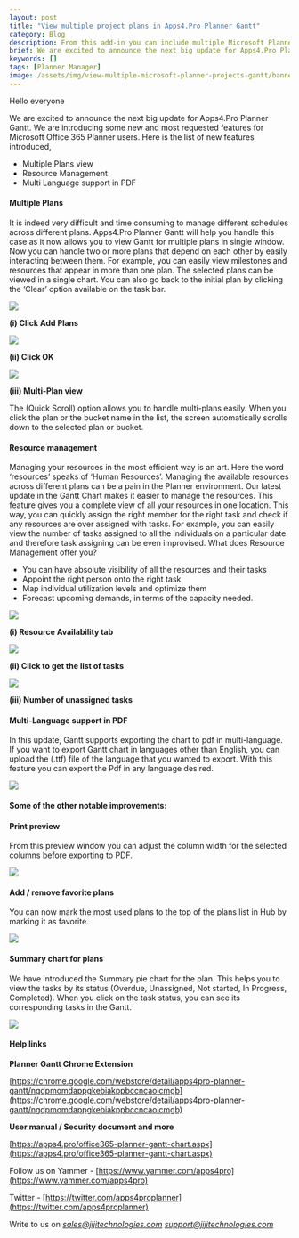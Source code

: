 ```yaml
---
layout: post
title: "View multiple project plans in Apps4.Pro Planner Gantt"
category: Blog
description: From this add-in you can include multiple Microsoft Planner plans in the same Gantt chart.
brief: We are excited to announce the next big update for Apps4.Pro Planner Gantt. We are introducing some new and most requested features for Microsoft Office 365 Planner users. Here is the list of new features introduced,Multiple Plans view,Resource Management,Multi Language support in PDF.
keywords: []
tags: [Planner Manager]
image: /assets/img/view-multiple-microsoft-planner-projects-gantt/banner.png
---
```


Hello everyone 

 We are excited to announce the next big update for Apps4.Pro Planner
Gantt. We are introducing some new and most requested features for
Microsoft Office 365 Planner users. Here is the list of new features
introduced,

-   Multiple Plans view
-   Resource Management
-   Multi Language support in PDF

#### Multiple Plans 

It is indeed very difficult and time consuming to manage different
schedules across different plans. Apps4.Pro Planner Gantt will help you
handle this case as it now allows you to view Gantt for multiple plans
in single window. Now you can handle two or more plans that depend on
each other by easily interacting between them. For example, you can
easily view milestones and resources that appear in more than one plan.
The selected plans can be viewed in a single chart. You can also go back
to the initial plan by clicking the ‘Clear’ option available on the task
bar. 

 ![](/assets/img/view-multiple-microsoft-planner-projects-gantt/multiPlan-1.png)

**(i) Click Add Plans**

 ![](/assets/img/view-multiple-microsoft-planner-projects-gantt/multiPlan-2.png)

**(ii) Click OK**

 ![](/assets/img/view-multiple-microsoft-planner-projects-gantt/multiPlan-3.png)

**(iii) Multi-Plan view**

The (Quick Scroll) option allows you to handle multi-plans easily. When
you click the plan or the bucket name in the list, the screen
automatically scrolls down to the selected plan or bucket.

#### Resource management 

Managing your resources in the most efficient way is an art. Here the
word ‘resources’ speaks of ‘Human Resources’. Managing the available
resources across different plans can be a pain in the Planner
environment. Our latest update in the Gantt Chart makes it easier to
manage the resources. This feature gives you a complete view of all your
resources in one location. This way, you can quickly assign the right
member for the right task and check if any resources are over assigned
with tasks. For example, you can easily view the number of tasks
assigned to all the individuals on a particular date and therefore task
assigning can be even improvised. 
 What does Resource Management offer you?

-   You can have absolute visibility of all the resources and their
    tasks 
-   Appoint the right person onto the right task
-   Map individual utilization levels and optimize them 
-   Forecast upcoming demands, in terms of the capacity needed.

 ![](/assets/img/view-multiple-microsoft-planner-projects-gantt/resource-1.png)

**(i) Resource Availability tab**

 ![](/assets/img/view-multiple-microsoft-planner-projects-gantt/resource-2.png)

**(ii) Click to get the list of tasks**

 ![](/assets/img/view-multiple-microsoft-planner-projects-gantt/resource-3.png)

**(iii) Number of unassigned tasks**

#### Multi-Language support in PDF 

In this update, Gantt supports exporting the chart to pdf in
multi-language. If you want to export Gantt chart in languages other
than English, you can upload the (.ttf) file of the language that you
wanted to export. With this feature you can export the Pdf in any
language desired.
 
 ![](/assets/img/view-multiple-microsoft-planner-projects-gantt/multi-lang-pdf.png)

#### Some of the other notable improvements: 

#### Print preview 
From this preview window you can adjust the column width for the
selected columns before exporting to PDF.

 ![](/assets/img/view-multiple-microsoft-planner-projects-gantt/print-preview.png)

#### Add / remove favorite plans 
You can now mark the most used plans to the top of the plans list in Hub
by marking it as favorite.

 ![](/assets/img/view-multiple-microsoft-planner-projects-gantt/add-remove-favourite.png)

#### Summary chart for plans 

We have introduced the Summary pie chart for the plan. This helps you to
view the tasks by its status (Overdue, Unassigned, Not started, In
Progress, Completed). When you click on the task status, you can see its
corresponding tasks in the Gantt.

 ![](/assets/img/view-multiple-microsoft-planner-projects-gantt/plan-summary.png)

#### Help links 

**Planner Gantt Chrome Extension**

[https://chrome.google.com/webstore/detail/apps4pro-planner-gantt/ngdpmomdappgkebiakppbccncaoicmgb](https://chrome.google.com/webstore/detail/apps4pro-planner-gantt/ngdpmomdappgkebiakppbccncaoicmgb)

 **User manual / Security document and more**

[https://apps4.pro/office365-planner-gantt-chart.aspx](https://apps4.pro/office365-planner-gantt-chart.aspx)

Follow us on
 Yammer -
[https://www.yammer.com/apps4pro](https://www.yammer.com/apps4pro) 

 Twitter -
[https://twitter.com/apps4proplanner](https://twitter.com/apps4proplanner)

 Write to us on
 [*sales@jijitechnologies.com*](mailto:sales@jijitechnologies.com)
 [*support@jijitechnologies.com*](mailto:support@jijitechnologies.com)


